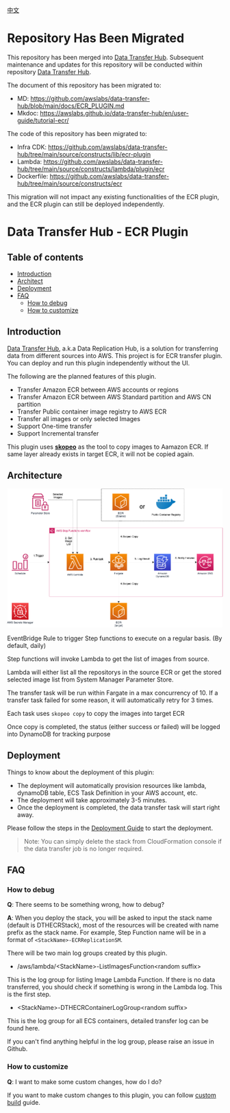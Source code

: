 
[中文](./README_CN.md)

# Repository Has Been Migrated

This repository has been merged into [Data Transfer Hub](https://github.com/awslabs/data-transfer-hub/blob/main/docs/ECR_PLUGIN.md). Subsequent maintenance and updates for this repository will be conducted within repository [Data Transfer Hub](https://github.com/awslabs/data-transfer-hub).

The document of this repository has been migrated to: 
- MD: https://github.com/awslabs/data-transfer-hub/blob/main/docs/ECR_PLUGIN.md
- Mkdoc: https://awslabs.github.io/data-transfer-hub/en/user-guide/tutorial-ecr/

The code of this repository has been migrated to:
- Infra CDK: https://github.com/awslabs/data-transfer-hub/tree/main/source/constructs/lib/ecr-plugin
- Lambda: https://github.com/awslabs/data-transfer-hub/tree/main/source/constructs/lambda/plugin/ecr
- Dockerfile: https://github.com/awslabs/data-transfer-hub/tree/main/source/constructs/ecr

This migration will not impact any existing functionalities of the ECR plugin, and the ECR plugin can still be deployed independently.

# Data Transfer Hub - ECR Plugin

## Table of contents
* [Introduction](#introduction)
* [Architect](#architect)
* [Deployment](#deployment)
* [FAQ](#faq)
  * [How to debug](#how-to-debug)
  * [How to customize](#how-to-customize)
## Introduction

[Data Transfer Hub](https://github.com/awslabs/data-transfer-hub), a.k.a Data Replication Hub, is a solution for transferring data from different sources into AWS.  This project is for ECR transfer plugin. You can deploy and run this plugin independently without the UI. 

The following are the planned features of this plugin.

- Transfer Amazon ECR between AWS accounts or regions
- Transfer Amazon ECR between AWS Standard partition and AWS CN partition
- Transfer Public container image registry to AWS ECR
- Transfer all images or only selected Images
- Support One-time transfer
- Support Incremental transfer

This plugin uses [**skopeo**](https://github.com/containers/skopeo) as the tool to copy images to Aamazon ECR. If same layer already exists in target ECR, it will not be copied again.


## Architecture

![ECR Plugin Architecture](ecr-plugin-architect.png)

EventBridge Rule to trigger Step functions to execute on a regular basis. (By default, daily)

Step functions will invoke Lambda to get the list of images from source. 

Lambda will either list all the repositorys in the source ECR or get the stored selected image list from System Manager Parameter Store.

The transfer task will be run within Fargate in a max concurrency of 10. If a transfer task failed for some reason, it will automatically retry for 3 times.

Each task uses `skopeo copy` to copy the images into target ECR

Once copy is completed, the status (either success or failed) will be logged into DynamoDB for tracking purpose


## Deployment

Things to know about the deployment of this plugin:

- The deployment will automatically provision resources like lambda, dynamoDB table, ECS Task Definition in your AWS account, etc.
- The deployment will take approximately 3-5 minutes.
- Once the deployment is completed, the data transfer task will start right away.

Please follow the steps in the [Deployment Guide](./docs/DEPLOYMENT_EN.md) to start the deployment.

> Note: You can simply delete the stack from CloudFormation console if the data transfer job is no longer required.

## FAQ
### How to debug

**Q**: There seems to be something wrong, how to debug?

**A**: When you deploy the stack, you will be asked to input the stack name (default is DTHECRStack), most of the resources will be created with name prefix as the stack name.  For example, Step Function name will be in a format of `<StackName>-ECRReplicationSM`.

There will be two main log groups created by this plugin.

- /aws/lambda/&lt;StackName&gt;-ListImagesFunction&lt;random suffix&gt;

This is the log group for listing Image Lambda Function. If there is no data transferred, you should check if something is wrong in the Lambda log. This is the first step.

- &lt;StackName&gt;-DTHECRContainerLogGroup&lt;random suffix&gt;

This is the log group for all ECS containers, detailed transfer log can be found here.

If you can't find anything helpful in the log group, please raise an issue in Github.

### How to customize

**Q**: I want to make some custom changes, how do I do?

If you want to make custom changes to this plugin, you can follow [custom build](./docs/CUSTOM_BUILD.md) guide.